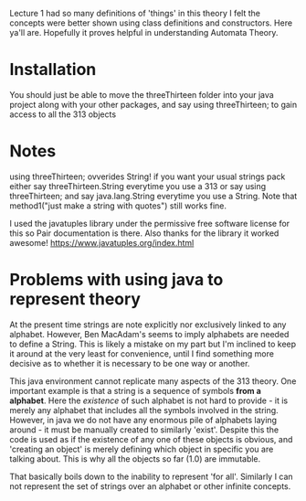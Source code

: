 Lecture 1 had so many definitions of 'things' in this theory I felt the concepts were better shown using class definitions and constructors.
Here ya'll are. Hopefully it proves helpful in understanding Automata Theory.

# Installation
You should just be able to move the threeThirteen folder into your java project along with your other packages, and say
using threeThirteen;
to gain access to all the 313 objects

# Notes
using threeThirteen; ovverides String! if you want your usual strings pack either say threeThirteen.String everytime you use a 313 or say using threeThirteen; and say java.lang.String everytime you use a String. Note that method1("just make a string with quotes") still works fine.

I used the javatuples library under the permissive free software license for this so Pair documentation is there. Also thanks for the library it worked awesome!
https://www.javatuples.org/index.html

# Problems with using java to represent theory
At the present time strings are note explicitly nor exclusively linked to any alphabet.
However, Ben MacAdam's seems to imply alphabets are needed to define a String.
This is likely a mistake on my part but I'm inclined to keep it around at the very least for convenience, until I find something more decisive as to whether it is necessary to be one way or another.

This java environment cannot replicate many aspects of the 313 theory.
One important example is that a string is a sequence of symbols **from a alphabet**.
Here the *existence* of such alphabet is not hard to provide - it is merely any alphabet that includes all the symbols involved in the string.
However, in java we do not have any enormous pile of alphabets laying around - it must be manually created to similarly 'exist'.
Despite this the code is used as if the existence of any one of these objects is obvious, and 'creating an object' is merely defining which object in specific you are talking about.
This is why all the objects so far (1.0) are immutable.

That basically boils down to the inability to represent 'for all'. Similarly I can not represent the set of strings over an alphabet or other infinite concepts.
